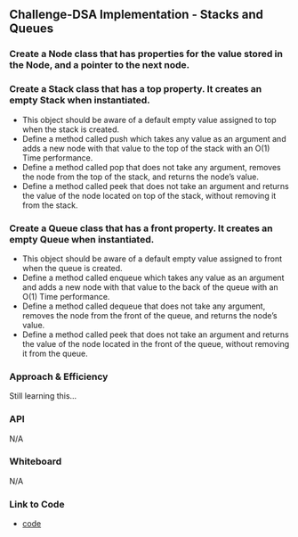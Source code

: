 ## Challenge-DSA Implementation - Stacks and Queues

### Create a Node class that has properties for the value stored in the Node, and a pointer to the next node.
### Create a Stack class that has a top property. It creates an empty Stack when instantiated.
* This object should be aware of a default empty value assigned to top when the stack is created.
* Define a method called push which takes any value as an argument and adds a new node with that value to the top of the stack with an O(1) Time performance.
* Define a method called pop that does not take any argument, removes the node from the top of the stack, and returns the node’s value.
* Define a method called peek that does not take an argument and returns the value of the node located on top of the stack, without removing it from the stack.

### Create a Queue class that has a front property. It creates an empty Queue when instantiated.
* This object should be aware of a default empty value assigned to front when the queue is created.
* Define a method called enqueue which takes any value as an argument and adds a new node with that value to the back of the queue with an O(1) Time performance.
* Define a method called dequeue that does not take any argument, removes the node from the front of the queue, and returns the node’s value.
* Define a method called peek that does not take an argument and returns the value of the node located in the front of the queue, without removing it from the queue.

### Approach & Efficiency

Still learning this... <!-- What approach did you take? Why? What is the Big O space/time for this approach? -->

### API

N/A

### Whiteboard

N/A

### Link to Code

* [code]()